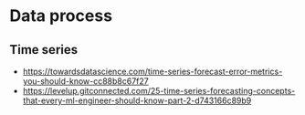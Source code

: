 # Data process

## Time series
* <https://towardsdatascience.com/time-series-forecast-error-metrics-you-should-know-cc88b8c67f27>
* <https://levelup.gitconnected.com/25-time-series-forecasting-concepts-that-every-ml-engineer-should-know-part-2-d743166c89b9>
